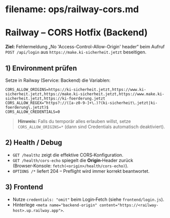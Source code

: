 # filename: ops/railway-cors.md
# Railway – CORS Hotfix (Backend)

**Ziel:** Fehlermeldung „No 'Access-Control-Allow-Origin' header“ beim Aufruf
`POST /api/login` aus `https://make.ki-sicherheit.jetzt` beseitigen.

## 1) Environment prüfen
Setze in Railway (Service: Backend) die Variablen:

```
CORS_ALLOW_ORIGINS=https://ki-sicherheit.jetzt,https://www.ki-sicherheit.jetzt,https://make.ki-sicherheit.jetzt,https://www.make.ki-sicherheit.jetzt,https://ki-foerderung.jetzt
CORS_ALLOW_REGEX=^https?://([a-z0-9-]+\.)?(ki-sicherheit\.jetzt|ki-foerderung\.jetzt)$
CORS_ALLOW_CREDENTIALS=0
```

> **Hinweis:** Falls du temporär alles erlauben willst, setze
> `CORS_ALLOW_ORIGINS=*` (dann sind Credentials automatisch deaktiviert).

## 2) Health / Debug
- `GET /healthz` zeigt die effektive CORS‑Konfiguration.
- `GET /health/cors-echo` spiegelt die **Origin**‑Header zurück (Browser‑Konsole: `fetch(<origin>/health/cors-echo)`).
- `OPTIONS /*` liefert 204 – Preflight wird immer korrekt beantwortet.

## 3) Frontend
- Nutze `credentials: "omit"` beim Login‑Fetch (siehe `frontend/login.js`).
- Hinterlege `<meta name="backend-origin" content="https://<railway-host>.up.railway.app">`.
